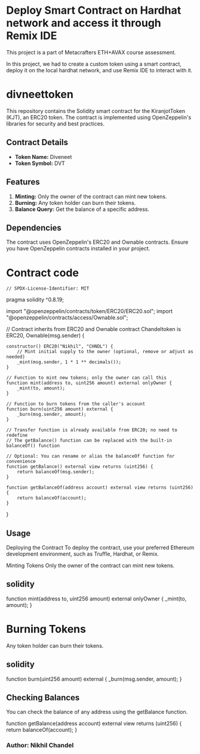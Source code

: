  # Deploy Smart Contract on Hardhat network and access it through Remix IDE

This project is a part of Metacrafters ETH+AVAX course assessment.

In this project, we had to create a custom token using a smart contract, deploy it on the local hardhat network, and use Remix IDE to interact with it.
# divneettoken

This repository contains the Solidity smart contract for the KiranjotToken (KJT), an ERC20 token. The contract is implemented using OpenZeppelin's libraries for security and best practices.

## Contract Details

- **Token Name:** Diveneet
- **Token Symbol:** DVT

## Features

1. **Minting:** Only the owner of the contract can mint new tokens.
2. **Burning:** Any token holder can burn their tokens.
3. **Balance Query:** Get the balance of a specific address.

## Dependencies

The contract uses OpenZeppelin's ERC20 and Ownable contracts. Ensure you have OpenZeppelin contracts installed in your project.
# Contract code

    // SPDX-License-Identifier: MIT
pragma solidity ^0.8.19;

import "@openzeppelin/contracts/token/ERC20/ERC20.sol";
import "@openzeppelin/contracts/access/Ownable.sol";

// Contract inherits from ERC20 and Ownable
contract Chandeltoken is ERC20, Ownable(msg.sender) {

    constructor() ERC20("Nikhil", "CHNDL") {
        // Mint initial supply to the owner (optional, remove or adjust as needed)
        _mint(msg.sender, 1 * 1 ** decimals());
    }

    // Function to mint new tokens; only the owner can call this
    function mint(address to, uint256 amount) external onlyOwner {
        _mint(to, amount);
    }

    // Function to burn tokens from the caller's account
    function burn(uint256 amount) external {
        _burn(msg.sender, amount);
    }

    // Transfer function is already available from ERC20; no need to redefine
    // The getBalance() function can be replaced with the built-in balanceOf() function

    // Optional: You can rename or alias the balanceOf function for convenience
    function getBalance() external view returns (uint256) {
        return balanceOf(msg.sender);
    }

    function getBalanceOf(address account) external view returns (uint256) {
        return balanceOf(account);
    }
}


## Usage


Deploying the Contract
To deploy the contract, use your preferred Ethereum development environment, such as Truffle, Hardhat, or Remix.

Minting Tokens
Only the owner of the contract can mint new tokens.

## solidity

function mint(address to, uint256 amount) external onlyOwner {
    _mint(to, amount);
}

# Burning Tokens
Any token holder can burn their tokens.

## solidity

function burn(uint256 amount) external {
    _burn(msg.sender, amount);
}
## Checking Balances
You can check the balance of any address using the getBalance function.

function getBalance(address account) external view returns (uint256) {
    return balanceOf(account);
}

### Author: Nikhil Chandel


